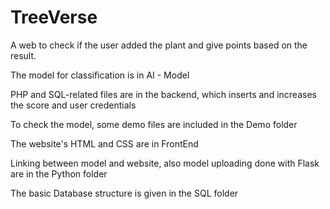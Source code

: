 # TreeVerse
A web to check if the user added the plant and give points based on the result.

The model for classification is in AI - Model

PHP and SQL-related files are in the backend, which inserts and increases the score and user credentials

To check the model, some demo files are included in the Demo folder

The website's HTML and CSS are in FrontEnd

Linking between model and website, also model uploading done with Flask are in the Python folder

The basic Database structure is given in the SQL folder
